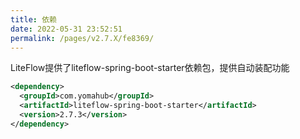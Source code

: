 ```yaml
---
title: 依赖
date: 2022-05-31 23:52:51
permalink: /pages/v2.7.X/fe8369/
---
```


LiteFlow提供了liteflow-spring-boot-starter依赖包，提供自动装配功能

```xml
<dependency>
  <groupId>com.yomahub</groupId>
  <artifactId>liteflow-spring-boot-starter</artifactId>
  <version>2.7.3</version>
</dependency>
```